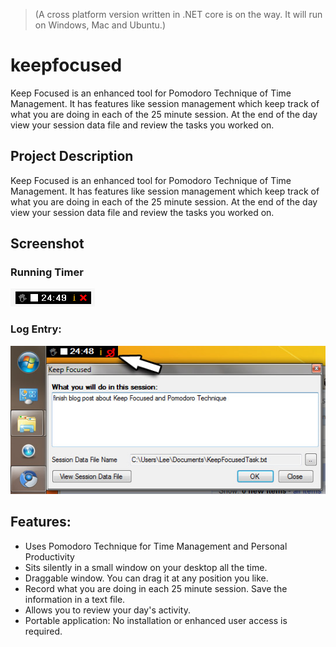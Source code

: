 > (A cross platform version written in .NET core is on the way. It will run on Windows, Mac and Ubuntu.)


# keepfocused

Keep Focused is an enhanced tool for Pomodoro Technique of Time Management. It has features like session management which keep track of what you are doing in each of the 25 minute session. At the end of the day view your session data file and review the tasks you worked on.

## Project Description
Keep Focused is an enhanced tool for Pomodoro Technique of Time Management. It has features like session management which keep track of what you are doing in each of the 25 minute session. At the end of the day view your session data file and review the tasks you worked on.

## Screenshot

### Running Timer

![Keepfocused Running Timer](https://github.com/yaneshtyagi/keepfocused/blob/master/keepfocused_runningtimer.png)

### Log Entry:

![Keepfocused Log Entry](https://github.com/yaneshtyagi/keepfocused/blob/master/KeepFocsed_Notes.png)

## Features:
* Uses Pomodoro Technique for Time Management and Personal Productivity
* Sits silently in a small window on your desktop all the time.
* Draggable window. You can drag it at any position you like.
* Record what you are doing in each 25 minute session. Save the information in a text file.
* Allows you to review your day's activity.
* Portable application: No installation or enhanced user access is required.

